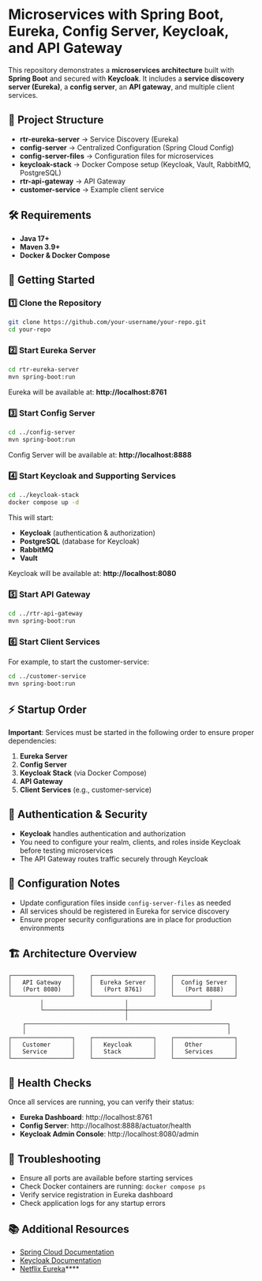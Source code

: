 # Microservices with Spring Boot, Eureka, Config Server, Keycloak, and API Gateway

This repository demonstrates a **microservices architecture** built with **Spring Boot** and secured with **Keycloak**. It includes a **service discovery server (Eureka)**, a **config server**, an **API gateway**, and multiple client services.

## 📂 Project Structure

- **rtr-eureka-server** → Service Discovery (Eureka)
- **config-server** → Centralized Configuration (Spring Cloud Config)
- **config-server-files** → Configuration files for microservices
- **keycloak-stack** → Docker Compose setup (Keycloak, Vault, RabbitMQ, PostgreSQL)
- **rtr-api-gateway** → API Gateway
- **customer-service** → Example client service

## 🛠 Requirements

- **Java 17+**
- **Maven 3.9+**
- **Docker & Docker Compose**

## 🚀 Getting Started

### 1️⃣ Clone the Repository

```bash
git clone https://github.com/your-username/your-repo.git
cd your-repo
```

### 2️⃣ Start Eureka Server

```bash
cd rtr-eureka-server
mvn spring-boot:run
```

Eureka will be available at: **http://localhost:8761**

### 3️⃣ Start Config Server

```bash
cd ../config-server
mvn spring-boot:run
```

Config Server will be available at: **http://localhost:8888**

### 4️⃣ Start Keycloak and Supporting Services

```bash
cd ../keycloak-stack
docker compose up -d
```

This will start:
- **Keycloak** (authentication & authorization)
- **PostgreSQL** (database for Keycloak)
- **RabbitMQ**
- **Vault**

Keycloak will be available at: **http://localhost:8080**

### 5️⃣ Start API Gateway

```bash
cd ../rtr-api-gateway
mvn spring-boot:run
```

### 6️⃣ Start Client Services

For example, to start the customer-service:

```bash
cd ../customer-service
mvn spring-boot:run
```

## ⚡ Startup Order

**Important**: Services must be started in the following order to ensure proper dependencies:

1. **Eureka Server**
2. **Config Server**
3. **Keycloak Stack** (via Docker Compose)
4. **API Gateway**
5. **Client Services** (e.g., customer-service)

## 🔐 Authentication & Security

- **Keycloak** handles authentication and authorization
- You need to configure your realm, clients, and roles inside Keycloak before testing microservices
- The API Gateway routes traffic securely through Keycloak

## 📌 Configuration Notes

- Update configuration files inside `config-server-files` as needed
- All services should be registered in Eureka for service discovery
- Ensure proper security configurations are in place for production environments

## 🏗 Architecture Overview

```
┌─────────────────┐    ┌─────────────────┐    ┌─────────────────┐
│   API Gateway   │    │  Eureka Server  │    │  Config Server  │
│   (Port 8080)   │    │   (Port 8761)   │    │   (Port 8888)   │
└─────────────────┘    └─────────────────┘    └─────────────────┘
         │                       │                       │
         └───────────────────────┼───────────────────────┘
                                 │
    ┌─────────────────────────────────────────────────────────┐
    │                                                         │
┌─────────────────┐    ┌─────────────────┐    ┌─────────────────┐
│   Customer      │    │   Keycloak      │    │   Other         │
│   Service       │    │   Stack         │    │   Services      │
└─────────────────┘    └─────────────────┘    └─────────────────┘
```

## 🚦 Health Checks

Once all services are running, you can verify their status:

- **Eureka Dashboard**: http://localhost:8761
- **Config Server**: http://localhost:8888/actuator/health
- **Keycloak Admin Console**: http://localhost:8080/admin

## 🐛 Troubleshooting

- Ensure all ports are available before starting services
- Check Docker containers are running: `docker compose ps`
- Verify service registration in Eureka dashboard
- Check application logs for any startup errors

## 📚 Additional Resources

- [Spring Cloud Documentation](https://spring.io/projects/spring-cloud)
- [Keycloak Documentation](https://www.keycloak.org/documentation)
- [Netflix Eureka](https://github.com/Netflix/eureka)****
